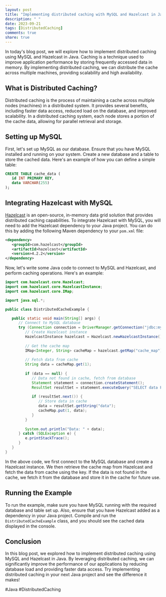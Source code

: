 ```yaml
---
layout: post
title: "Implementing distributed caching with MySQL and Hazelcast in Java"
description: " "
date: 2023-09-21
tags: [DistributedCaching]
comments: true
share: true
---
```


In today's blog post, we will explore how to implement distributed caching using MySQL and Hazelcast in Java. Caching is a technique used to improve application performance by storing frequently accessed data in memory. By implementing distributed caching, we can distribute the cache across multiple machines, providing scalability and high availability.

## What is Distributed Caching?

Distributed caching is the process of maintaining a cache across multiple nodes (machines) in a distributed system. It provides several benefits, including faster data access, reduced load on the database, and improved scalability. In a distributed caching system, each node stores a portion of the cache data, allowing for parallel retrieval and storage.

## Setting up MySQL

First, let's set up MySQL as our database. Ensure that you have MySQL installed and running on your system. Create a new database and a table to store the cached data. Here's an example of how you can define a simple table:

```sql
CREATE TABLE cache_data (
   id INT PRIMARY KEY,
   data VARCHAR(255)
);
```

## Integrating Hazelcast with MySQL

[Hazelcast](https://hazelcast.com/) is an open-source, in-memory data grid solution that provides distributed caching capabilities. To integrate Hazelcast with MySQL, you will need to add the Hazelcast dependency to your Java project. You can do this by adding the following Maven dependency to your `pom.xml` file:

```xml
<dependency>
   <groupId>com.hazelcast</groupId>
   <artifactId>hazelcast</artifactId>
   <version>4.2.2</version>
</dependency>
```

Now, let's write some Java code to connect to MySQL and Hazelcast, and perform caching operations. Here's an example:

```java
import com.hazelcast.core.Hazelcast;
import com.hazelcast.core.HazelcastInstance;
import com.hazelcast.core.IMap;

import java.sql.*;

public class DistributedCacheExample {

   public static void main(String[] args) {
      // Connect to MySQL database
      try (Connection connection = DriverManager.getConnection("jdbc:mysql://localhost:3306/mydatabase", "username", "password")) {
         // Create Hazelcast instance
         HazelcastInstance hazelcast = Hazelcast.newHazelcastInstance();
         
         // Get the cache map
         IMap<Integer, String> cacheMap = hazelcast.getMap("cache_map");
         
         // Fetch data from cache
         String data = cacheMap.get(1);
         
         if (data == null) {
            // Data not found in cache, fetch from database
            Statement statement = connection.createStatement();
            ResultSet resultSet = statement.executeQuery("SELECT data FROM cache_data WHERE id = 1");
            
            if (resultSet.next()) {
               // Store data in cache
               data = resultSet.getString("data");
               cacheMap.put(1, data);
            }
         }
         
         System.out.println("Data: " + data);
      } catch (SQLException e) {
         e.printStackTrace();
      }
   }
}
```

In the above code, we first connect to the MySQL database and create a Hazelcast instance. We then retrieve the cache map from Hazelcast and fetch the data from cache using the key. If the data is not found in the cache, we fetch it from the database and store it in the cache for future use.

## Running the Example

To run the example, make sure you have MySQL running with the required database and table set up. Also, ensure that you have Hazelcast added as a dependency in your Java project. Compile and run the `DistributedCacheExample` class, and you should see the cached data displayed in the console.

## Conclusion

In this blog post, we explored how to implement distributed caching using MySQL and Hazelcast in Java. By leveraging distributed caching, we can significantly improve the performance of our applications by reducing database load and providing faster data access. Try implementing distributed caching in your next Java project and see the difference it makes!

\#Java #DistributedCaching